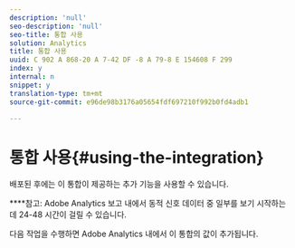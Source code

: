 ```yaml
---
description: 'null'
seo-description: 'null'
seo-title: 통합 사용
solution: Analytics
title: 통합 사용
uuid: C 902 A 868-20 A 7-42 DF -8 A 79-8 E 154608 F 299
index: y
internal: n
snippet: y
translation-type: tm+mt
source-git-commit: e96de98b3176a05654fdf697210f992b0fd4adb1

---
```



# 통합 사용{#using-the-integration}

배포된 후에는 이 통합이 제공하는 추가 기능을 사용할 수 있습니다.

****&#x200B;참고: Adobe Analytics 보고 내에서 동적 신호 데이터 중 일부를 보기 시작하는 데 24-48 시간이 걸릴 수 있습니다.

다음 작업을 수행하면 Adobe Analytics 내에서 이 통합의 값이 추가됩니다.
